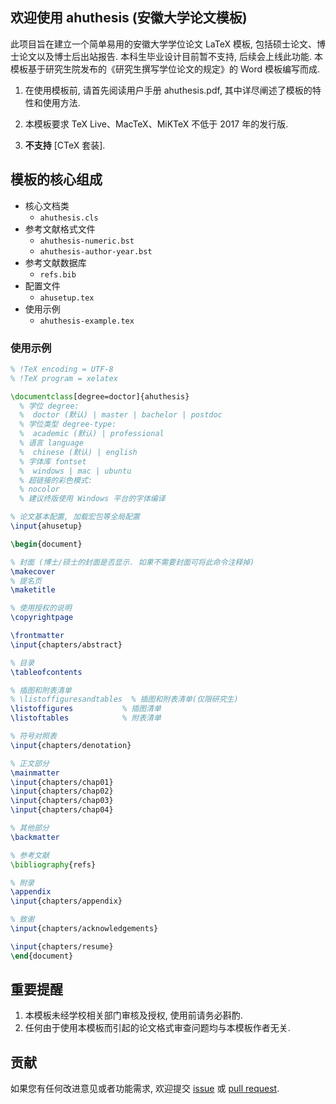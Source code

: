 ## 欢迎使用 ahuthesis (安徽大学论文模板)

此项目旨在建立一个简单易用的安徽大学学位论文 LaTeX 模板, 包括硕士论文、博士论文以及博士后出站报告.
本科生毕业设计目前暂不支持, 后续会上线此功能. 本模板基于研究生院发布的《研究生撰写学位论文的规定》的 Word 模板编写而成.

1. 在使用模板前, 请首先阅读用户手册 ahuthesis.pdf, 其中详尽阐述了模板的特性和使用方法.

2. 本模板要求 TeX Live、MacTeX、MiKTeX 不低于 2017 年的发行版.

3. **不支持** [CTeX 套装].

## 模板的核心组成

- 核心文档类
  - `ahuthesis.cls`
- 参考文献格式文件
  - `ahuthesis-numeric.bst`
  - `ahuthesis-author-year.bst`
- 参考文献数据库
  - `refs.bib`
- 配置文件
  - `ahusetup.tex`
- 使用示例
  - `ahuthesis-example.tex`

### 使用示例

```latex
% !TeX encoding = UTF-8
% !TeX program = xelatex

\documentclass[degree=doctor]{ahuthesis}
  % 学位 degree:
  %  doctor (默认) | master | bachelor | postdoc
  % 学位类型 degree-type:
  %  academic (默认) | professional
  % 语言 language
  %  chinese (默认) | english
  % 字体库 fontset
  %  windows | mac | ubuntu
  % 超链接的彩色模式: 
  % nocolor
  % 建议终版使用 Windows 平台的字体编译

% 论文基本配置, 加载宏包等全局配置
\input{ahusetup}

\begin{document}

% 封面 (博士/硕士的封面是否显示. 如果不需要封面可将此命令注释掉)
\makecover
% 提名页
\maketitle

% 使用授权的说明
\copyrightpage

\frontmatter
\input{chapters/abstract}

% 目录
\tableofcontents

% 插图和附表清单
% \listoffiguresandtables  % 插图和附表清单(仅限研究生)
\listoffigures           % 插图清单
\listoftables            % 附表清单

% 符号对照表
\input{chapters/denotation}

% 正文部分
\mainmatter
\input{chapters/chap01}
\input{chapters/chap02}
\input{chapters/chap03}
\input{chapters/chap04}

% 其他部分
\backmatter

% 参考文献
\bibliography{refs}       

% 附录
\appendix
\input{chapters/appendix}

% 致谢
\input{chapters/acknowledgements}

\input{chapters/resume}
\end{document}
```

## 重要提醒

1. 本模板未经学校相关部门审核及授权, 使用前请务必斟酌.
2. 任何由于使⽤本模板⽽引起的论⽂格式审查问题均与本模板作者⽆关.

## 贡献

如果您有任何改进意见或者功能需求, 欢迎提交 [issue](https://github.com/ahhylau/ahuthesis/issues) 或 [pull request](https://github.com/ahhylau/ahuthesis/pulls).
